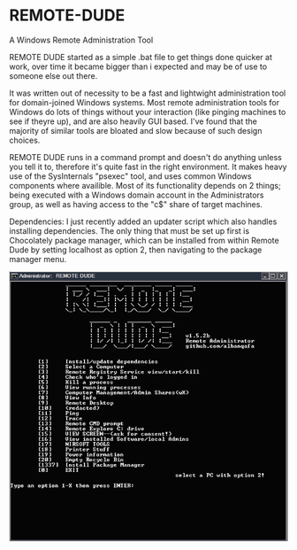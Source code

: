 # REMOTE-DUDE
A Windows Remote Administration Tool

REMOTE DUDE started as a simple .bat file to get things done quicker at work, over time it became bigger than i expected and may be of use to someone else out there.

It was written out of necessity to be a fast and lightwight administration tool for domain-joined Windows systems. Most remote administration tools for Windows do lots of things without your interaction (like pinging machines to see if theyre up), and are also heavily GUI based. I've found that the majority of similar tools are bloated and slow because of such design choices.

REMOTE DUDE runs in a command prompt and doesn't do anything unless you tell it to, therefore it's quite fast in the right environment. It makes heavy use of the SysInternals "psexec" tool, and uses common Windows components where availible. Most of its functionality depends on 2 things; being executed with a Windows domain account in the Administrators group, as well as having access to the "c$" share of target machines.

Dependencies:
I just recently added an updater script which also handles installing dependencies.
The only thing that must be set up first is Chocolately package manager, which can be installed from within Remote Dude by setting localhost as option 2, then navigating to the package manager menu.

![alt text](https://github.com/albanqafa/REMOTE-DUDE/blob/master/screenshot.PNG)
